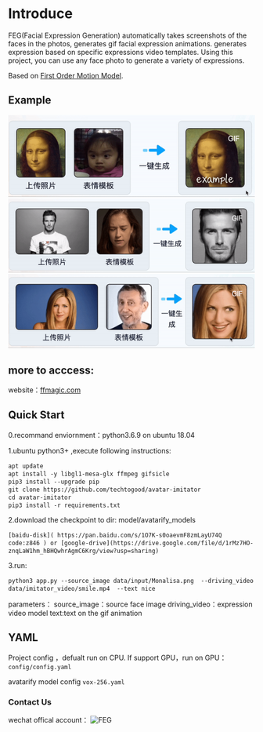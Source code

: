 # Introduce
FEG(Facial Expression Generation) automatically takes screenshots of the faces in the photos, generates gif facial expression animations. generates expression  based on specific expressions video templates. Using this project, you can use any face photo to generate a variety of expressions.

Based on [First Order Motion Model](https://github.com/AliaksandrSiarohin/first-order-model).


## Example
![avatar-imitator](data/example/example1.gif)
![avatar-imitator](data/example/example2.gif)
![avatar-imitator](data/example/example3.gif)

## more to acccess:
website：[ffmagic.com](www.ffmagic.com)


## Quick Start

0.recommand enviornment：python3.6.9 on ubuntu 18.04


1.ubuntu python3+ ,execute following instructions:
```
apt update
apt install -y libgl1-mesa-glx ffmpeg gifsicle
pip3 install --upgrade pip
git clone https://github.com/techtogood/avatar-imitator
cd avatar-imitator
pip3 install -r requirements.txt
```


2.download the checkpoint to dir: model/avatarify_models
```
[baidu-disk]( https://pan.baidu.com/s/1O7K-s0oaevmF8zmLayU74Q   code:z846 ) or [google-drive](https://drive.google.com/file/d/1rMz7HO-znqLaW1hm_hBHQwhrAgmC6Krg/view?usp=sharing)
```

3.run:
```
python3 app.py --source_image data/input/Monalisa.png  --driving_video data/imitator_video/smile.mp4  --text nice
```
parameters：
source_image：source face image
driving_video：expression video model
text:text on the gif animation


## YAML

Project config ，defualt run on CPU. If support GPU，run on GPU：
```config/config.yaml```

avatarify model config
```vox-256.yaml```


### Contact Us

wechat offical account：
![FEG](data/img/wechat_official_account.jpg)

